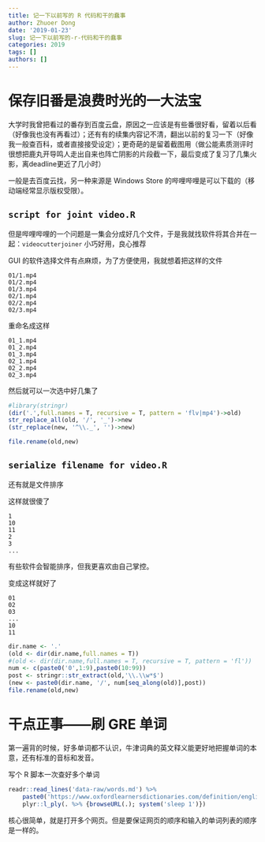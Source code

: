 ```yaml
---
title: 记一下以前写的 R 代码和干的蠢事
author: Zhuoer Dong
date: '2019-01-23'
slug: 记一下以前写的-r-代码和干的蠢事
categories: 2019
tags: []
authors: []
---
```



# 保存旧番是浪费时光的一大法宝

大学时我曾把看过的番存到百度云盘，原因之一应该是有些番很好看，留着以后看（好像我也没有再看过）；还有有的续集内容记不清，翻出以前的复习一下（好像我一般查百科，或者直接接受设定）；更奇葩的是留着截图用（做公能素质测评时很想把鹿丸开导鸣人走出自来也阵亡阴影的片段截一下，最后变成了复习了几集火影，离deadline更近了几小时）

一般是去百度云找，另一种来源是 Windows Store 的哔哩哔哩是可以下载的（移动端经常显示版权受限）。

## `script for joint video.R`

但是哔哩哔哩的一个问题是一集会分成好几个文件，于是我就找软件将其合并在一起：`videocutterjoiner` 小巧好用，良心推荐

GUI 的软件选择文件有点麻烦，为了方便使用，我就想着把这样的文件

```
01/1.mp4
01/2.mp4
01/3.mp4
02/1.mp4
02/2.mp4
02/3.mp4
```

重命名成这样

```
01_1.mp4
01_2.mp4
01_3.mp4
02_1.mp4
02_2.mp4
02_3.mp4
```

然后就可以一次选中好几集了


```r
#library(stringr)
(dir('.',full.names = T, recursive = T, pattern = 'flv|mp4')->old)
str_replace_all(old, '/', '_')->new
(str_replace(new, '^\\._', '')->new)

file.rename(old,new)
```


## `serialize filename for video.R`

还有就是文件排序

这样就很傻了

```
1
10
11
2
3
...
```

有些软件会智能排序，但我更喜欢由自己掌控。

变成这样就好了

```
01
02
03
...
10
11
```

```r
dir.name <- '.'
(old <- dir(dir.name,full.names = T))
#(old <- dir(dir.name,full.names = T, recursive = T, pattern = 'fl'))
num <- c(paste0('0',1:9),paste0(10:99))
post <- stringr::str_extract(old,'\\.\\w*$')
(new <- paste0(dir.name, '/', num[seq_along(old)],post))
file.rename(old,new)
```


# 干点正事——刷 GRE 单词

第一遍背的时候，好多单词都不认识，牛津词典的英文释义能更好地把握单词的本意，还有标准的音标和发音。

写个 R 脚本一次查好多个单词

```r
readr::read_lines('data-raw/words.md') %>% 
    paste0('https://www.oxfordlearnersdictionaries.com/definition/english/', .) %>% 
    plyr::l_ply(. %>% {browseURL(.); system('sleep 1')})
```


核心很简单，就是打开多个网页。但是要保证网页的顺序和输入的单词列表的顺序是一样的。
